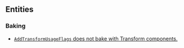 ## Entities
### Baking
- [`AddTransformUsageFlags` does not bake with Transform components.](Entities/Static%20Entities.md)